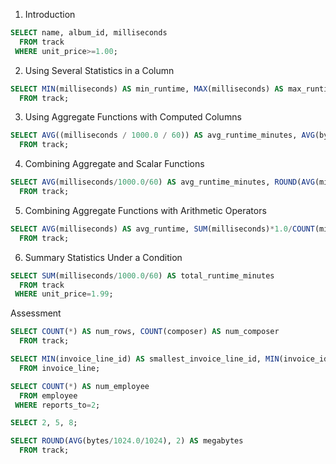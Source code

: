 1. Introduction
```SQL
SELECT name, album_id, milliseconds
  FROM track
 WHERE unit_price>=1.00;
```

2. Using Several Statistics in a Column
```SQL
SELECT MIN(milliseconds) AS min_runtime, MAX(milliseconds) AS max_runtime
  FROM track;
```

3. Using Aggregate Functions with Computed Columns
```SQL
SELECT AVG((milliseconds / 1000.0 / 60)) AS avg_runtime_minutes, AVG(bytes / 1024.0 / 1024) AS avg_size_megabyte
  FROM track;
```

4. Combining Aggregate and Scalar Functions
```SQL
SELECT AVG(milliseconds/1000.0/60) AS avg_runtime_minutes, ROUND(AVG(milliseconds/1000.0/60), 2) AS avg_runtime_minutes_rounded
  FROM track;
```

5. Combining Aggregate Functions with Arithmetic Operators
```SQL
SELECT AVG(milliseconds) AS avg_runtime, SUM(milliseconds)*1.0/COUNT(milliseconds) AS another_avg_runtime
  FROM track;
```

6. Summary Statistics Under a Condition
```SQL
SELECT SUM(milliseconds/1000.0/60) AS total_runtime_minutes
  FROM track
 WHERE unit_price=1.99;
```

Assessment
```SQL
SELECT COUNT(*) AS num_rows, COUNT(composer) AS num_composer
  FROM track;
```

```SQL
SELECT MIN(invoice_line_id) AS smallest_invoice_line_id, MIN(invoice_id) AS smallest_invoice_id, MIN(track_id) AS smallest_track_id, MIN(unit_price) AS min_unit_price, MIN(quantity) AS min_quantity
  FROM invoice_line;
```

```SQL
SELECT COUNT(*) AS num_employee
  FROM employee
 WHERE reports_to=2;
```

```SQL
SELECT 2, 5, 8;
```

```SQL
SELECT ROUND(AVG(bytes/1024.0/1024), 2) AS megabytes
  FROM track;
```
